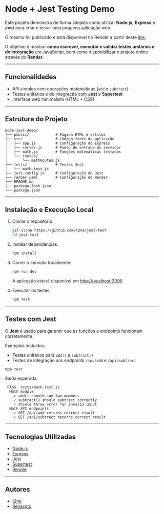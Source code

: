# Node + Jest Testing Demo

Este projeto demonstra de forma simples como utilizar **Node.js**, **Express** e **Jest** para criar e testar uma pequena aplicação web.

O mesmo foi publicado e está disponível no Render a partir deste [link](https://bit.ly/jest-tests).

O objetivo é mostrar **como escrever, executar e validar testes unitários e de integração** em JavaScript, bem como disponibilizar o projeto online através do **Render**.

---

## Funcionalidades

- API simples com operações matemáticas (`add` e `subtract`)
- Testes unitários e de integração com **Jest** e **Supertest**
- Interface web minimalista (HTML + CSS)

---

## Estrutura do Projeto

```
node-jest-demo/
├── public/            # Página HTML e estilos
├── src/               # Código-fonte da aplicação
│   ├── app.js         # Configuração do Express
│   ├── server.js      # Ponto de entrada do servidor
│   ├── math.js        # Funções matemáticas testadas
│   └── routes/
│       └── mathRoutes.js
├── tests/             # Testes Jest
│   └── math.test.js
├── jest.config.js     # Configuração do Jest
├── render.yaml        # Configuração do Render
├── README.md
├── package-lock.json
└── package.json
```

---

## Instalação e Execução Local

1. Clonar o repositório:
   ```bash
   git clone https://github.com/t2ne/jest-test
   cd jest-test
   ```

2. Instalar dependências:
   ```bash
   npm install
   ```

3. Correr o servidor localmente:
   ```bash
   npm run dev
   ```
   A aplicação estará disponível em [http://localhost:3000](http://localhost:3000)

4. Executar os testes:
   ```bash
   npm test
   ```

---

## Testes com Jest

O **Jest** é usado para garantir que as funções e endpoints funcionam corretamente.

Exemplos incluídos:
- Testes unitários para `add()` e `subtract()`
- Testes de integração aos endpoints `/api/add` e `/api/subtract`

```bash
npm test
```

Saída esperada:
```
 PASS  tests/math.test.js
  Math module
    ✓ add() should sum two numbers
    ✓ subtract() should subtract correctly
    ✓ should throw error for invalid input
  Math API endpoints
    ✓ GET /api/add returns correct result
    ✓ GET /api/subtract returns correct result
```

---

## Tecnologias Utilizadas

- [Node.js](https://nodejs.org/)
- [Express](https://expressjs.com/)
- [Jest](https://jestjs.io/)
- [Supertest](https://github.com/ladjs/supertest)
- [Render](https://render.com)

---

## Autores

- [t2ne](https://github.com/t2ne)
- [Renaxpto](https://github.com/Renaxpto)
